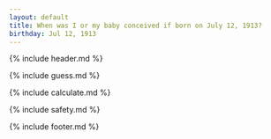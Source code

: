 ```yaml
---
layout: default
title: When was I or my baby conceived if born on July 12, 1913?
birthday: Jul 12, 1913
---
```


{% include header.md %}

{% include guess.md %}

{% include calculate.md %}

{% include safety.md %}

{% include footer.md %}



